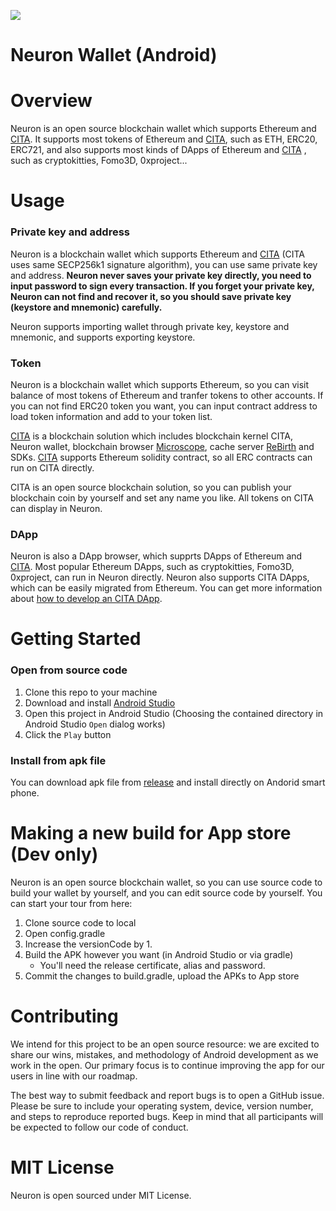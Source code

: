 ![](https://img.shields.io/badge/made%20for-Nervos%20AppChain-blue.svg)

# Neuron Wallet (Android)

Overview
===============

Neuron is an open source blockchain wallet which supports Ethereum and [CITA](https://citahub.com/#/). It supports most tokens of Ethereum and [CITA](https://docs.nervos.org/#/), such as ETH, ERC20, ERC721, and also supports most kinds of DApps of Ethereum and [CITA](https://docs.nervos.org/#/) , such as cryptokitties, Fomo3D, 0xproject...

Usage
===============

### Private key and address

Neuron is a blockchain wallet which supports Ethereum and [CITA](https://citahub.com/#/) (CITA uses same SECP256k1 signature algorithm), you can use same private key and address. **Neuron never saves your private key directly, you need to input password to sign every transaction. If you forget your private key, Neuron can not find and recover it, so you should save private key (keystore and mnemonic) carefully.**

Neuron supports importing wallet through private key, keystore and mnemonic, and supports exporting keystore.

### Token

Neuron is a blockchain wallet which supports Ethereum, so you can visit balance of most tokens of Ethereum and tranfer tokens to other accounts. If you can not find ERC20 token you want, you can input contract address to load token information and add to your token list.

[CITA](https://citahub.com/#/) is a blockchain solution which includes blockchain kernel CITA, Neuron wallet, blockchain browser [Microscope](https://github.com/cryptape/microscope), cache server [ReBirth](https://github.com/cryptape/re-birth) and SDKs. [CITA](https://docs.nervos.org/#/) supports Ethereum solidity contract, so all ERC contracts can run on CITA directly.

CITA is an open source blockchain solution, so you can publish your blockchain coin by yourself and set any name you like. All tokens on CITA can display in Neuron.

### DApp

Neuron is also a DApp browser, which supprts DApps of Ethereum and [CITA](https://citahub.com/#/). Most popular Ethereum DApps, such as cryptokitties, Fomo3D, 0xproject, can run in Neuron directly. Neuron also supports CITA DApps, which can be easily migrated from Ethereum. You can get more information about [how to develop an CITA DApp](https://docs.nervos.org/nervos-appchain-docs/#/quick-start/build-dapp).

Getting Started
===============

### Open from source code

1. Clone this repo to your machine
2. Download and install [Android Studio](https://developer.android.com/studio/index.html)
3. Open this project in Android Studio (Choosing the contained directory in Android Studio `Open` dialog works)
4. Click the `Play` button

### Install from apk file

You can download apk file from [release](https://github.com/cryptape/neuron-android/releases) and install directly on Andorid smart phone.

Making a new build for App store (Dev only)
============================================

Neuron is an open source blockchain wallet, so you can use source code to build your wallet by yourself, and you can edit source code by yourself. You can start your tour from here: 

1. Clone source code to local
2. Open config.gradle
3. Increase the versionCode by 1.
4. Build the APK however you want (in Android Studio or via gradle)
    - You'll need the release certificate, alias and password.
5. Commit the changes to build.gradle, upload the APKs to App store

Contributing
============================================

We intend for this project to be an open source resource: we are excited to
share our wins, mistakes, and methodology of Android development as we work
in the open. Our primary focus is to continue improving the app for our users in
line with our roadmap.

The best way to submit feedback and report bugs is to open a GitHub issue.
Please be sure to include your operating system, device, version number, and
steps to reproduce reported bugs. Keep in mind that all participants will be
expected to follow our code of conduct.

MIT License
============================================
Neuron is open sourced under MIT License.
